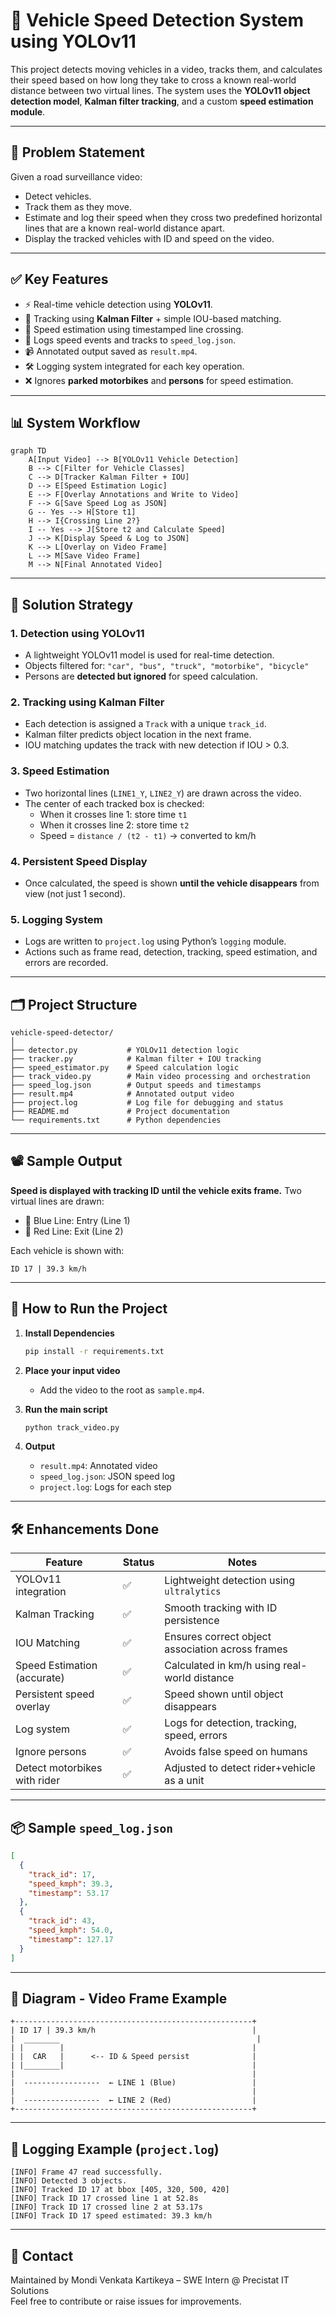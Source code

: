 # 🚗 Vehicle Speed Detection System using YOLOv11

This project detects moving vehicles in a video, tracks them, and calculates their speed based on how long they take to cross a known real-world distance between two virtual lines. The system uses the **YOLOv11 object detection model**, **Kalman filter tracking**, and a custom **speed estimation module**.

---

## 📌 Problem Statement

Given a road surveillance video:
- Detect vehicles.
- Track them as they move.
- Estimate and log their speed when they cross two predefined horizontal lines that are a known real-world distance apart.
- Display the tracked vehicles with ID and speed on the video.

---

## ✅ Key Features

- ⚡ Real-time vehicle detection using **YOLOv11**.
- 🧠 Tracking using **Kalman Filter** + simple IOU-based matching.
- 📏 Speed estimation using timestamped line crossing.
- 🧾 Logs speed events and tracks to `speed_log.json`.
- 📹 Annotated output saved as `result.mp4`.
- 🛠️ Logging system integrated for each key operation.
- ❌ Ignores **parked motorbikes** and **persons** for speed estimation.

---

## 📊 System Workflow

```mermaid
graph TD
    A[Input Video] --> B[YOLOv11 Vehicle Detection]
    B --> C[Filter for Vehicle Classes]
    C --> D[Tracker Kalman Filter + IOU]
    D --> E[Speed Estimation Logic]
    E --> F[Overlay Annotations and Write to Video]
    F --> G[Save Speed Log as JSON]
    G -- Yes --> H[Store t1]
    H --> I{Crossing Line 2?}
    I -- Yes --> J[Store t2 and Calculate Speed]
    J --> K[Display Speed & Log to JSON]
    K --> L[Overlay on Video Frame]
    L --> M[Save Video Frame]
    M --> N[Final Annotated Video]
```

---

## 🧠 Solution Strategy

### 1. **Detection using YOLOv11**
- A lightweight YOLOv11 model is used for real-time detection.
- Objects filtered for: `"car", "bus", "truck", "motorbike", "bicycle"`
- Persons are **detected but ignored** for speed calculation.

### 2. **Tracking using Kalman Filter**
- Each detection is assigned a `Track` with a unique `track_id`.
- Kalman filter predicts object location in the next frame.
- IOU matching updates the track with new detection if IOU > 0.3.

### 3. **Speed Estimation**
- Two horizontal lines (`LINE1_Y`, `LINE2_Y`) are drawn across the video.
- The center of each tracked box is checked:
  - When it crosses line 1: store time `t1`
  - When it crosses line 2: store time `t2`
  - Speed = `distance / (t2 - t1)` → converted to km/h

### 4. **Persistent Speed Display**
- Once calculated, the speed is shown **until the vehicle disappears** from view (not just 1 second).

### 5. **Logging System**
- Logs are written to `project.log` using Python’s `logging` module.
- Actions such as frame read, detection, tracking, speed estimation, and errors are recorded.

---

## 🗂️ Project Structure

```
vehicle-speed-detector/
│
├── detector.py           # YOLOv11 detection logic
├── tracker.py            # Kalman filter + IOU tracking
├── speed_estimator.py    # Speed calculation logic
├── track_video.py        # Main video processing and orchestration
├── speed_log.json        # Output speeds and timestamps
├── result.mp4            # Annotated output video
├── project.log           # Log file for debugging and status
├── README.md             # Project documentation
└── requirements.txt      # Python dependencies
```

---

## 📽️ Sample Output

**Speed is displayed with tracking ID until the vehicle exits frame.**
Two virtual lines are drawn:
- 🔵 Blue Line: Entry (Line 1)
- 🔴 Red Line: Exit (Line 2)

Each vehicle is shown with:
```
ID 17 | 39.3 km/h
```

---

## 🧪 How to Run the Project

1. **Install Dependencies**
   ```bash
   pip install -r requirements.txt
   ```

2. **Place your input video**
   - Add the video to the root as `sample.mp4`.

3. **Run the main script**
   ```bash
   python track_video.py
   ```

4. **Output**
   - `result.mp4`: Annotated video
   - `speed_log.json`: JSON speed log
   - `project.log`: Logs for each step

---

## 🛠️ Enhancements Done

| Feature                          | Status     | Notes                                                  |
|----------------------------------|------------|---------------------------------------------------------|
| YOLOv11 integration              | ✅         | Lightweight detection using `ultralytics`               |
| Kalman Tracking                  | ✅         | Smooth tracking with ID persistence                    |
| IOU Matching                     | ✅         | Ensures correct object association across frames        |
| Speed Estimation (accurate)      | ✅         | Calculated in km/h using real-world distance            |
| Persistent speed overlay         | ✅         | Speed shown until object disappears                    |
| Log system                       | ✅         | Logs for detection, tracking, speed, errors            |
| Ignore persons                   | ✅         | Avoids false speed on humans                           |
| Detect motorbikes with rider     | ✅         | Adjusted to detect rider+vehicle as a unit             |

---

## 📦 Sample `speed_log.json`

```json
[
  {
    "track_id": 17,
    "speed_kmph": 39.3,
    "timestamp": 53.17
  },
  {
    "track_id": 43,
    "speed_kmph": 54.0,
    "timestamp": 127.17
  }
]
```

---

## 📸 Diagram - Video Frame Example

```
+-----------------------------------------------------+
| ID 17 | 39.3 km/h                                   |
|  ________                                            |
| |        |                                          |
| |  CAR   |      <-- ID & Speed persist              |
| |________|                                          |
|                                                     |
|  -----------------  ← LINE 1 (Blue)                 |
|                                                     |
|  -----------------  ← LINE 2 (Red)                  |
+-----------------------------------------------------+
```

---

## 🧾 Logging Example (`project.log`)

```
[INFO] Frame 47 read successfully.
[INFO] Detected 3 objects.
[INFO] Tracked ID 17 at bbox [405, 320, 500, 420]
[INFO] Track ID 17 crossed line 1 at 52.8s
[INFO] Track ID 17 crossed line 2 at 53.17s
[INFO] Track ID 17 speed estimated: 39.3 km/h
```

---

## 📧 Contact

Maintained by Mondi Venkata Kartikeya – SWE Intern @ Precistat IT Solutions  
Feel free to contribute or raise issues for improvements.
